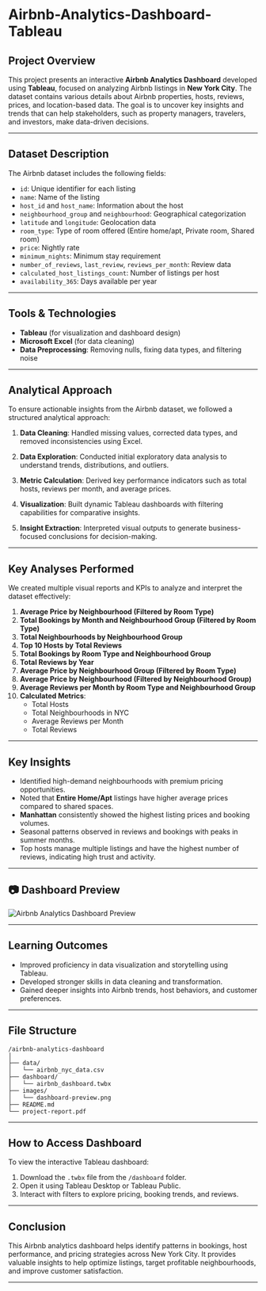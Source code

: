 # Airbnb-Analytics-Dashboard-Tableau


##  Project Overview
This project presents an interactive **Airbnb Analytics Dashboard** developed using **Tableau**, focused on analyzing Airbnb listings in **New York City**. The dataset contains various details about Airbnb properties, hosts, reviews, prices, and location-based data. The goal is to uncover key insights and trends that can help stakeholders, such as property managers, travelers, and investors, make data-driven decisions.

---

##  Dataset Description
The Airbnb dataset includes the following fields:
- `id`: Unique identifier for each listing
- `name`: Name of the listing
- `host_id` and `host_name`: Information about the host
- `neighbourhood_group` and `neighbourhood`: Geographical categorization
- `latitude` and `longitude`: Geolocation data
- `room_type`: Type of room offered (Entire home/apt, Private room, Shared room)
- `price`: Nightly rate
- `minimum_nights`: Minimum stay requirement
- `number_of_reviews`, `last_review`, `reviews_per_month`: Review data
- `calculated_host_listings_count`: Number of listings per host
- `availability_365`: Days available per year

---

##  Tools & Technologies
- **Tableau** (for visualization and dashboard design)
- **Microsoft Excel** (for data cleaning)
- **Data Preprocessing**: Removing nulls, fixing data types, and filtering noise

---

##  Analytical Approach

  To ensure actionable insights from the Airbnb dataset, we followed a structured analytical approach:

1. **Data Cleaning**: Handled missing values, corrected data types, and removed inconsistencies using Excel.

2. **Data Exploration**: Conducted initial exploratory data analysis to understand trends, distributions, and outliers.

3. **Metric Calculation**: Derived key performance indicators such as total hosts, reviews per month, and average prices.

4. **Visualization**: Built dynamic Tableau dashboards with filtering capabilities for comparative insights.

5. **Insight Extraction**: Interpreted visual outputs to generate business-focused conclusions for decision-making.

---

##  Key Analyses Performed
We created multiple visual reports and KPIs to analyze and interpret the dataset effectively:

1. **Average Price by Neighbourhood (Filtered by Room Type)**
2. **Total Bookings by Month and Neighbourhood Group (Filtered by Room Type)**
3. **Total Neighbourhoods by Neighbourhood Group**
4. **Top 10 Hosts by Total Reviews**
5. **Total Bookings by Room Type and Neighbourhood Group**
6. **Total Reviews by Year**
7. **Average Price by Neighbourhood Group (Filtered by Room Type)**
8. **Average Price by Neighbourhood (Filtered by Neighbourhood Group)**
9. **Average Reviews per Month by Room Type and Neighbourhood Group**
10. **Calculated Metrics**:
    - Total Hosts
    - Total Neighbourhoods in NYC
    - Average Reviews per Month
    - Total Reviews

---

##  Key Insights
- Identified high-demand neighbourhoods with premium pricing opportunities.
- Noted that **Entire Home/Apt** listings have higher average prices compared to shared spaces.
- **Manhattan** consistently showed the highest listing prices and booking volumes.
- Seasonal patterns observed in reviews and bookings with peaks in summer months.
- Top hosts manage multiple listings and have the highest number of reviews, indicating high trust and activity.

---

## 📷 Dashboard Preview
![Airbnb Analytics Dashboard Preview](./images/dashboard-preview.png)


---

##  Learning Outcomes
- Improved proficiency in data visualization and storytelling using Tableau.
- Developed stronger skills in data cleaning and transformation.
- Gained deeper insights into Airbnb trends, host behaviors, and customer preferences.

---

##  File Structure
```
/airbnb-analytics-dashboard
│
├── data/
│   └── airbnb_nyc_data.csv
├── dashboard/
│   └── airbnb_dashboard.twbx
├── images/
│   └── dashboard-preview.png
├── README.md
└── project-report.pdf
```

---

##  How to Access Dashboard
To view the interactive Tableau dashboard:
1. Download the `.twbx` file from the `/dashboard` folder.
2. Open it using Tableau Desktop or Tableau Public.
3. Interact with filters to explore pricing, booking trends, and reviews.

---

##  Conclusion
This Airbnb analytics dashboard helps identify patterns in bookings, host performance, and pricing strategies across New York City. It provides valuable insights to help optimize listings, target profitable neighbourhoods, and improve customer satisfaction.

---



